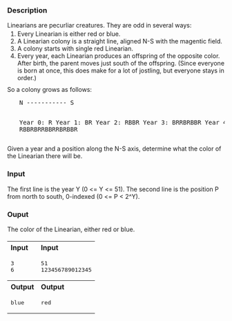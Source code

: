 <style>
	.example-table {
		text-align: left;
		margin-top: 10px;
		width: 100%;
	}

	.example-table td {
		vertical-align: top; 
	}

	.section {
		margin-top: 19px;
		margin-bottom:19px;
	}

	.paragraph {
		text-align: left;
		margin-top: 10px;
		margin-bottom: 10px;
	}

	.paragraph ul, .paragraph ol {
		margin-top: 3px;
		margin-bottom: 3px;
	}
</style>

<div class="section">
	<h3>Description</h3>
	<div class="paragraph">
		Linearians are pecurliar creatures. They are odd in several ways:
		<ol>
			<li>
				Every Linearian is either red or blue.
			</li>
			<li>
				A Linearian colony is a straight line, aligned N-S with the magentic field.
			</li>
			<li>
				A colony starts with single red Linearian.
			</li>
			<li>
				Every year, each Linearian produces an offspring of the opposite color. After birth, the parent moves just south of the offspring. (Since everyone is born at once, this does make for a lot of jostling, but everyone stays in order.)			
			</li>
		</ol>
	</div>
	<div class="paragraph">
		So a colony grows as follows:
	</div>
	<div class="paragraph" style="padding-left:2em">
<pre>N ----------- S

Year 0: R
Year 1: BR
Year 2: RBBR
Year 3: BRRBRBBR
Year 4: RBBRBRRBBRRBRBBR</pre>
	</div>
	<div class="paragraph">
		Given a year and a position along the N-S axis, determine what the color of the Linearian there will be.
	</div>
</div>

<div class="section">
	<h3>Input</h3>
	<div class="paragraph">
		The first line is the year Y (0 &lt;= Y &lt;= 51).
		The second line is the position P from north to south, 0-indexed (0 &lt;= P &lt; 2^Y).
	</div>
</div>

<div class="section">
	<h3>Ouput</h3>
	<div class="paragraph">
		The color of the Linearian, either red or blue.
	</div>
</div>

<table class="section example-table">
	<tbody><tr>
		<th>Input</th>
		<th>Input</th>
	</tr>
	<tr>
		<td>
<pre>3
6</pre>
		</td>
		<td>
<pre>51
123456789012345</pre>
		</td>
	</tr>
	<tr>
		<th>Output</th>
		<th>Output</th>
	</tr>
	<tr>
		<td>
<pre>blue</pre>
		</td>
		<td>
<pre>red</pre>
		</td>
	</tr>
</tbody></table>